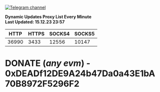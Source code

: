 [![Telegram channel](https://img.shields.io/endpoint?url=https://runkit.io/damiankrawczyk/telegram-badge/branches/master?url=https://t.me/n4z4v0d)](https://t.me/n4z4v0d) 

**Dynamic Updates Proxy List Every Minute**  
**Last Updated: 15.12.23 23:57**

| HTTP        | HTTPS        | SOCKS4        | SOCKS5        |
|-------------|--------------|---------------|---------------|
| 36990 | 3433 | 12556 | 10147 |


# DONATE (_any evm_) - 0xDEADf12DE9A24b47Da0a43E1bA70B8972F5296F2
